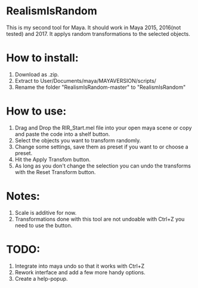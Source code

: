 # RealismIsRandom
This is my second tool for Maya. It should work in Maya 2015, 2016(not tested) and 2017.
It applys random transformations to the selected objects.

# How to install:
1. Download as .zip.
2. Extract to User/Documents/maya/MAYAVERSION/scripts/
3. Rename the folder "RealismIsRandom-master" to "RealismIsRandom"

# How to use:
1. Drag and Drop the RIR_Start.mel file into your open maya scene or copy and paste the code into a shelf button.
2. Select the objects you want to transform randomly.
3. Change some settings, save them as preset if you want to or choose a preset.
4. Hit the Apply Transfom button.
5. As long as you don't change the selection you can undo the transforms with the Reset Transform button.

# Notes:
1. Scale is additive for now.
2. Transformations done with this tool are not undoable with Ctrl+Z you need to use the button.

# TODO:
1. Integrate into maya undo so that it works with Ctrl+Z
2. Rework interface and add a few more handy options.
3. Create a help-popup.
